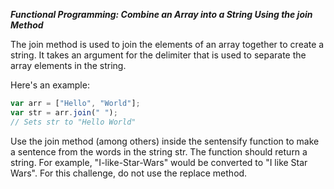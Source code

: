 ***Functional Programming: Combine an Array into a String Using the join Method***

The join method is used to join the elements of an array together to create a string. It takes an argument for the delimiter that is used to separate the array elements in the string.

Here's an example:

```javascript
var arr = ["Hello", "World"];
var str = arr.join(" ");
// Sets str to "Hello World"
```

Use the join method (among others) inside the sentensify function to make a sentence from the words in the string str. The function should return a string. For example, "I-like-Star-Wars" would be converted to "I like Star Wars". For this challenge, do not use the replace method.
